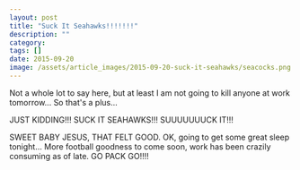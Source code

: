 ```yaml
---
layout: post
title: "Suck It Seahawks!!!!!!!"
description: ""
category: 
tags: []
date: 2015-09-20
image: /assets/article_images/2015-09-20-suck-it-seahawks/seacocks.png
---
```


<p>Not a whole lot to say here, but at least I am not going to kill anyone at work tomorrow... So that's a plus...</p>
 <p>JUST KIDDING!!! SUCK IT SEAHAWKS!!! SUUUUUUUCK IT!!!</p>
<p>SWEET BABY JESUS, THAT FELT GOOD. OK, going to get some great sleep tonight... More football goodness to come soon, work has been crazily consuming as of late. GO PACK GO!!!!</p>
